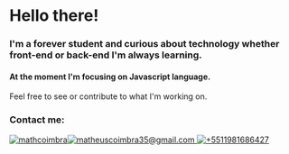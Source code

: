 Hello there!
============

### I'm a forever student and curious about technology whether front-end or back-end I'm always learning.

#### At the moment I'm focusing on Javascript language.  
Feel free to see or contribute to what I'm working on.

### Contact me:

[![mathcoimbra](https://img.shields.io/badge/LinkedIn-0077B5?style=for-the-badge&logo=linkedin&logoColor=black)](https://linkedin.com/in/mathcoimbra)[![matheuscoimbra35@gmail.com](https://img.shields.io/badge/Gmail-D14836?style=for-the-badge&logo=gmail&logoColor=black) ](mailto:matheuscoimbra35@gmail.com)[![+5511981686427](https://img.shields.io/badge/WhatsApp-25D366?style=for-the-badge&logo=whatsapp&logoColor=black)](https://api.whatsapp.com/send?phone=5511981686427)
